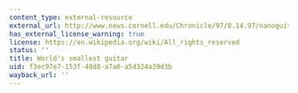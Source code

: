 ```yaml
---
content_type: external-resource
external_url: http://www.news.cornell.edu/Chronicle/97/8.14.97/nanoguitar.html
has_external_license_warning: true
license: https://en.wikipedia.org/wiki/All_rights_reserved
status: ''
title: World's smallest guitar
uid: f3ec97e7-153f-48d8-a7a0-a5d324a39d3b
wayback_url: ''
---
```

